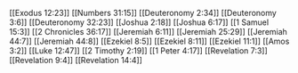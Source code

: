 [[Exodus 12:23]]
[[Numbers 31:15]]
[[Deuteronomy 2:34]]
[[Deuteronomy 3:6]]
[[Deuteronomy 32:23]]
[[Joshua 2:18]]
[[Joshua 6:17]]
[[1 Samuel 15:3]]
[[2 Chronicles 36:17]]
[[Jeremiah 6:11]]
[[Jeremiah 25:29]]
[[Jeremiah 44:7]]
[[Jeremiah 44:8]]
[[Ezekiel 8:5]]
[[Ezekiel 8:11]]
[[Ezekiel 11:1]]
[[Amos 3:2]]
[[Luke 12:47]]
[[2 Timothy 2:19]]
[[1 Peter 4:17]]
[[Revelation 7:3]]
[[Revelation 9:4]]
[[Revelation 14:4]]
